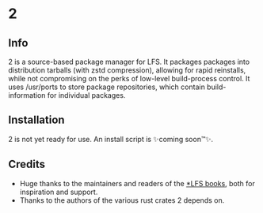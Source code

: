 # 2

## Info
2 is a source-based package manager for LFS. It packages packages into distribution tarballs (with zstd compression), allowing for rapid reinstalls, while not compromising on the perks of low-level build-process control. It uses /usr/ports to store package repositories, which contain build-information for individual packages.

## Installation
2 is not yet ready for use. An install script is ✨coming soon™✨.

## Credits
- Huge thanks to the maintainers and readers of the [*LFS books](https://www.linuxfromscratch.org/), both for inspiration and support.
- Thanks to the authors of the various rust crates 2 depends on.
